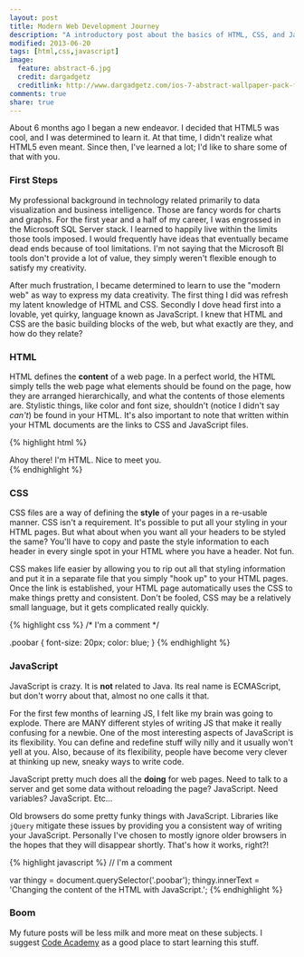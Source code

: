 ```yaml
---
layout: post
title: Modern Web Development Journey
description: "A introductory post about the basics of HTML, CSS, and JavaScript. And a little about how I got into it."
modified: 2013-06-20
tags: [html,css,javascript]
image:
  feature: abstract-6.jpg
  credit: dargadgetz
  creditlink: http://www.dargadgetz.com/ios-7-abstract-wallpaper-pack-for-iphone-5-and-ipod-touch-retina/
comments: true
share: true
---
```


About 6 months ago I began a new endeavor. I decided that HTML5 was cool, and I was determined to learn it. At that time, I didn't realize what HTML5 even meant. Since then, I've learned a lot; I'd like to share some of that with you.

### First Steps

My professional background in technology related primarily to data visualization and business intelligence. Those are fancy words for charts and graphs. For the first year and a half of my career, I was engrossed in the Microsoft SQL Server stack. I learned to happily live within the limits those tools imposed. I would frequently have ideas that eventually became dead ends because of tool limitations. I'm not saying that the Microsoft BI tools don't provide a lot of value, they simply weren't flexible enough to satisfy my creativity.

After much frustration, I became determined to learn to use the "modern web" as way to express my data creativity. The first thing I did was refresh my latent knowledge of HTML and CSS. Secondly I dove head first into a lovable, yet quirky, language known as JavaScript. I knew that HTML and CSS are the basic building blocks of the web, but what exactly are they, and how do they relate?

### HTML

HTML defines the **content** of a web page. In a perfect world, the HTML simply tells the web page what elements should be found on the page, how they are arranged hierarchically, and what the contents of those elements are. Stylistic things, like color and font size, shouldn't (notice I didn't say *can't*) be found in your HTML. It's also important to note that written within your HTML documents are the links to CSS and JavaScript files.

{% highlight html %}
<!-- I'm a comment -->

<div class="poobar">
  Ahoy there! I'm HTML. Nice to meet you.
</div>
{% endhighlight %}

### CSS

CSS files are a way of defining the **style** of your pages in a re-usable manner. CSS isn't a requirement. It's possible to put all your styling in your HTML pages. But what about when you want all your headers to be styled the same? You'll have to copy and paste the style information to each header in every single spot in your HTML where you have a header. Not fun.

CSS makes life easier by allowing you to rip out all that styling information and put it in a separate file that you simply "hook up" to your HTML pages. Once the link is established, your HTML page automatically uses the CSS to make things pretty and consistent. Don't be fooled, CSS may be a relatively small language, but it gets complicated really quickly.

{% highlight css %}
/* I'm a comment */

.poobar {
  font-size: 20px;
  color: blue;
}
{% endhighlight %}


### JavaScript

JavaScript is crazy. It is **not** related to Java. Its real name is ECMAScript, but don't worry about that, almost no one calls it that.

For the first few months of learning JS, I felt like my brain was going to explode. There are MANY different styles of writing JS that make it really confusing for a newbie. One of the most interesting aspects of JavaScript is its flexibility. You can define and redefine stuff willy nilly and it usually won't yell at you. Also, because of its flexibility, people have become very clever at thinking up new, sneaky ways to write code. 

JavaScript pretty much does all the **doing** for web pages. Need to talk to a server and get some data without reloading the page? JavaScript. Need variables? JavaScript. Etc...

Old browsers do some pretty funky things with JavaScript. Libraries like `jQuery` mitigate these issues by providing you a consistent way of writing your JavaScript. Personally I've chosen to mostly ignore older browsers in the hopes that they will disappear shortly. That's how it works, right?!

{% highlight javascript %}
// I'm a comment

var thingy = document.querySelector('.poobar');
thingy.innerText = 'Changing the content of the HTML with JavaScript.';
{% endhighlight %}

### Boom

My future posts will be less milk and more meat on these subjects. I suggest [Code Academy](http://www.codecademy.com/) as a good place to start learning this stuff.

